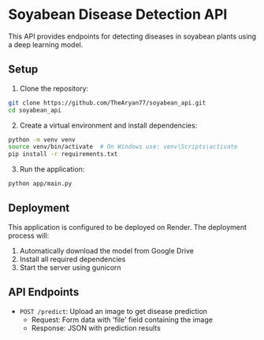 # Soyabean Disease Detection API

This API provides endpoints for detecting diseases in soyabean plants using a deep learning model.

## Setup

1. Clone the repository:
```bash
git clone https://github.com/TheAryan77/soyabean_api.git
cd soyabean_api
```

2. Create a virtual environment and install dependencies:
```bash
python -m venv venv
source venv/bin/activate  # On Windows use: venv\Scripts\activate
pip install -r requirements.txt
```

3. Run the application:
```bash
python app/main.py
```

## Deployment

This application is configured to be deployed on Render. The deployment process will:
1. Automatically download the model from Google Drive
2. Install all required dependencies
3. Start the server using gunicorn

## API Endpoints

- `POST /predict`: Upload an image to get disease prediction
  - Request: Form data with 'file' field containing the image
  - Response: JSON with prediction results
